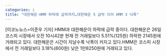 ```yaml
---
categories: i
title: "대한해운·HMM 하락에 급락까지…대한해운 5 급락 이어 HMM 3 낙폭"
---
```

[이코노뉴스=이준우 기자] HMM과 대한해운이 하락에 급락 중이다. 대한해운은 26일 코스피 시장에서 오전 10시42분 현재 전 거래일보다 5.51%(125원) 하락한 2145원에 거래되고 있다. 대한해운은 시간이 지날수록 낙폭이 커지고 있다.HMM은 코스피 시장에서 전 거래일보다 3.18%(600원) 낮은 1만8250원에 거래되고 있다.